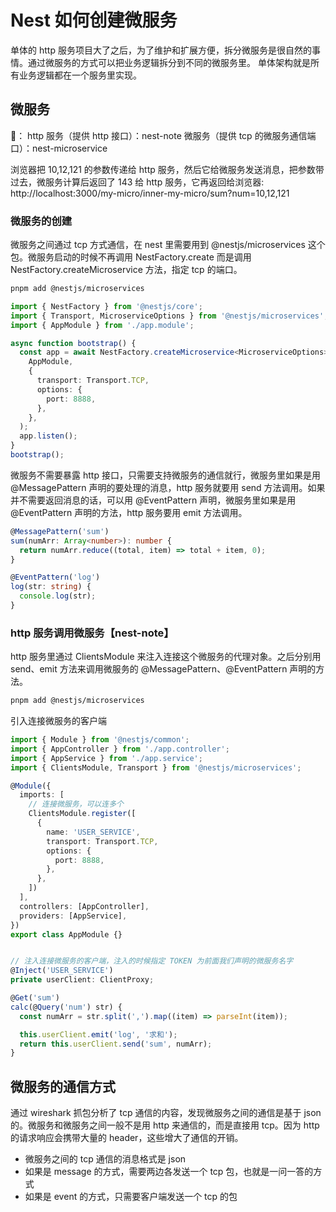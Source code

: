 # Nest 如何创建微服务

单体的 http 服务项目大了之后，为了维护和扩展方便，拆分微服务是很自然的事情。通过微服务的方式可以把业务逻辑拆分到不同的微服务里。
单体架构就是所有业务逻辑都在一个服务里实现。

## 微服务

🌰：
http 服务（提供 http 接口）：nest-note
微服务（提供 tcp 的微服务通信端口）：nest-microservice

浏览器把 10,12,121 的参数传递给 http 服务，然后它给微服务发送消息，把参数带过去，微服务计算后返回了 143 给 http 服务，它再返回给浏览器:
http://localhost:3000/my-micro/inner-my-micro/sum?num=10,12,121

### 微服务的创建

微服务之间通过 tcp 方式通信，在 nest 里需要用到 @nestjs/microservices 这个包。微服务启动的时候不再调用 NestFactory.create 而是调用 NestFactory.createMicroservice 方法，指定 tcp 的端口。

```sh
pnpm add @nestjs/microservices
```

```ts :main.ts 启动一个微服务，通信端口在 8888，用 TCP 方式通信
import { NestFactory } from '@nestjs/core';
import { Transport, MicroserviceOptions } from '@nestjs/microservices';
import { AppModule } from './app.module';

async function bootstrap() {
  const app = await NestFactory.createMicroservice<MicroserviceOptions>(
    AppModule,
    {
      transport: Transport.TCP,
      options: {
        port: 8888,
      },
    },
  );
  app.listen();
}
bootstrap();
```

微服务不需要暴露 http 接口，只需要支持微服务的通信就行，微服务里如果是用 @MessagePattern 声明的要处理的消息，http 服务就要用 send 方法调用。如果并不需要返回消息的话，可以用 @EventPattern 声明，微服务里如果是用 @EventPattern 声明的方法，http 服务要用 emit 方法调用。

```ts :app.controller.ts 微服务里处理消息 消息匹配模式
@MessagePattern('sum')
sum(numArr: Array<number>): number {
  return numArr.reduce((total, item) => total + item, 0);
}

@EventPattern('log')
log(str: string) {
  console.log(str);
}
```

### http 服务调用微服务【nest-note】

http 服务里通过 ClientsModule 来注入连接这个微服务的代理对象。之后分别用 send、emit 方法来调用微服务的 @MessagePattern、@EventPattern 声明的方法。

```sh
pnpm add @nestjs/microservices
```

引入连接微服务的客户端

```ts module.ts 引入连接微服务的客户端
import { Module } from '@nestjs/common';
import { AppController } from './app.controller';
import { AppService } from './app.service';
import { ClientsModule, Transport } from '@nestjs/microservices';

@Module({
  imports: [
    // 连接微服务，可以连多个
    ClientsModule.register([
      {
        name: 'USER_SERVICE',
        transport: Transport.TCP,
        options: {
          port: 8888,
        },
      },
    ])
  ],
  controllers: [AppController],
  providers: [AppService],
})
export class AppModule {}
```

```ts :app.controller.ts http 服务调用微服务

// 注入连接微服务的客户端，注入的时候指定 TOKEN 为前面我们声明的微服务名字
@Inject('USER_SERVICE')
private userClient: ClientProxy;

@Get('sum')
calc(@Query('num') str) {
  const numArr = str.split(',').map((item) => parseInt(item));

  this.userClient.emit('log', '求和');
  return this.userClient.send('sum', numArr);
}

```

## 微服务的通信方式

通过 wireshark 抓包分析了 tcp 通信的内容，发现微服务之间的通信是基于 json 的。微服务和微服务之间一般不是用 http 来通信的，而是直接用 tcp。因为 http 的请求响应会携带大量的 header，这些增大了通信的开销。

- 微服务之间的 tcp 通信的消息格式是 json
- 如果是 message 的方式，需要两边各发送一个 tcp 包，也就是一问一答的方式
- 如果是 event 的方式，只需要客户端发送一个 tcp 的包
